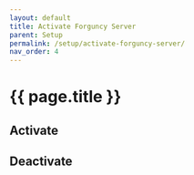 ```yaml
---
layout: default
title: Activate Forguncy Server
parent: Setup
permalink: /setup/activate-forguncy-server/
nav_order: 4
---
```


# {{ page.title }}

## Activate


## Deactivate



